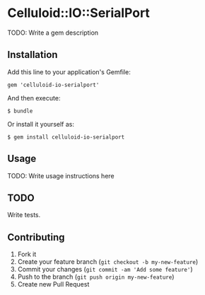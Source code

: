 # Celluloid::IO::SerialPort

TODO: Write a gem description

## Installation

Add this line to your application's Gemfile:

    gem 'celluloid-io-serialport'

And then execute:

    $ bundle

Or install it yourself as:

    $ gem install celluloid-io-serialport

## Usage

TODO: Write usage instructions here

## TODO

Write tests.

## Contributing

1. Fork it
2. Create your feature branch (`git checkout -b my-new-feature`)
3. Commit your changes (`git commit -am 'Add some feature'`)
4. Push to the branch (`git push origin my-new-feature`)
5. Create new Pull Request